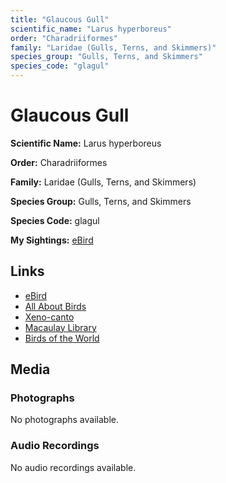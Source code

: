 ```yaml
---
title: "Glaucous Gull"
scientific_name: "Larus hyperboreus"
order: "Charadriiformes"
family: "Laridae (Gulls, Terns, and Skimmers)"
species_group: "Gulls, Terns, and Skimmers"
species_code: "glagul"
---
```


# Glaucous Gull

**Scientific Name:** Larus hyperboreus

**Order:** Charadriiformes

**Family:** Laridae (Gulls, Terns, and Skimmers)

**Species Group:** Gulls, Terns, and Skimmers

**Species Code:** glagul

**My Sightings:** [eBird](https://ebird.org/lifelist?r=world&time=life&spp=glagul)

## Links
* [eBird](https://ebird.org/species/glagul) 
* [All About Birds](https://www.allaboutbirds.org/guide/glagul) 
* [Xeno-canto](https://www.xeno-canto.org/species/glagul) 
* [Macaulay Library](https://search.macaulaylibrary.org/catalog?taxonCode=glagul&sort=rating_rank_desc)
* [Birds of the World](https://birdsoftheworld.org/bow/species/glagul)

## Media
### Photographs
No photographs available.

### Audio Recordings
No audio recordings available.

